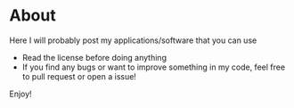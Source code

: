 # About
Here I will probably post my applications/software that you can use
* Read the license before doing anything
* If you find any bugs or want to improve something in my code, feel free to pull request or open a issue!

Enjoy! 
